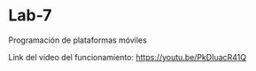 # Lab-7
Programación de plataformas móviles

Link del video del funcionamiento: https://youtu.be/PkDIuacR41Q

